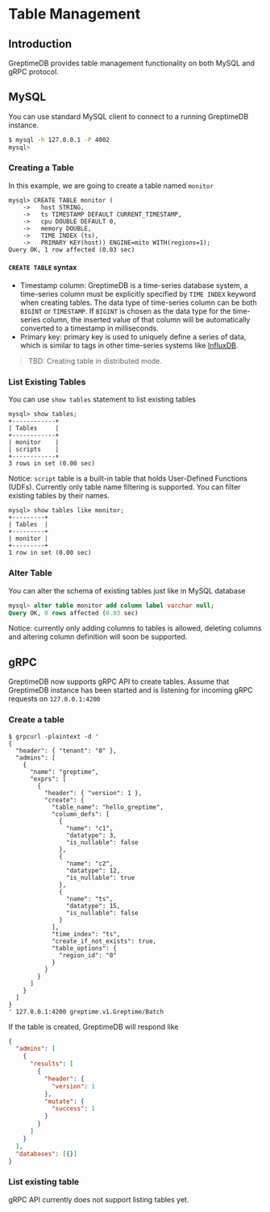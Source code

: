 # Table Management

## Introduction

GreptimeDB provides table management functionality on both MySQL and gRPC protocol.

## MySQL

You can use standard MySQL client to connect to a running GreptimeDB instance.

``` bash
$ mysql -h 127.0.0.1 -P 4002
mysql>
```

### Creating a Table

In this example, we are going to create a table named `monitor`

``` shell
mysql> CREATE TABLE monitor (
    ->   host STRING,
    ->   ts TIMESTAMP DEFAULT CURRENT_TIMESTAMP,
    ->   cpu DOUBLE DEFAULT 0,
    ->   memory DOUBLE,
    ->   TIME INDEX (ts),
    ->   PRIMARY KEY(host)) ENGINE=mito WITH(regions=1);
Query OK, 1 row affected (0.03 sec)
```

#### `CREATE TABLE` syntax

- Timestamp column: GreptimeDB is a time-series database system, a time-series column must
be explicitly specified by `TIME INDEX` keyword when creating tables. The data type of
time-series column can be both `BIGINT` or `TIMESTAMP`. If `BIGINT` is chosen as the
data type for the time-series column, the inserted value of that column will be
automatically converted to a timestamp in milliseconds.
- Primary key: primary key is used to uniquely define a series of data, which is similar
to tags in other time-series systems like [InfluxDB][1].

[1]: <https://docs.influxdata.com/influxdb/v1.8/concepts/glossary/#tag-key>

> TBD:  Creating table in distributed mode.

### List Existing Tables

You can use `show tables` statement to list existing tables

``` shell
mysql> show tables;
+------------+
| Tables     |
+------------+
| monitor    |
| scripts    |
+------------+
3 rows in set (0.00 sec)
```

Notice: `script` table is a built-in table that holds User-Defined Functions (UDFs).
Currently only table name filtering is supported. You can filter existing tables by their names.

``` shell
mysql> show tables like monitor;
+---------+
| Tables  |
+---------+
| monitor |
+---------+
1 row in set (0.00 sec)
```

### Alter Table

You can alter the schema of existing tables just like in MySQL database

``` sql
mysql> alter table monitor add column label varchar null;
Query OK, 0 rows affected (0.03 sec)
```

Notice: currently only adding columns to tables is allowed, deleting columns and altering
column definition will soon be supported.

## gRPC

GreptimeDB now supports gRPC API to create tables. Assume that GreptimeDB instance has been started
and is listening for incoming gRPC requests on `127.0.0.1:4200`

### Create a table

``` shell
$ grpcurl -plaintext -d '
{
  "header": { "tenant": "0" },
  "admins": [
    {
      "name": "greptime",
      "exprs": [
        {
          "header": { "version": 1 },
          "create": {
            "table_name": "hello_greptime",
            "column_defs": [
              {
                "name": "c1",
                "datatype": 3,
                "is_nullable": false
              },
              {
                "name": "c2",
                "datatype": 12,
                "is_nullable": true
              },
              {
                "name": "ts",
                "datatype": 15,
                "is_nullable": false
              }
            ],
            "time_index": "ts",
            "create_if_not_exists": true,
            "table_options": {
              "region_id": "0"
            }
          }
        }
      ]
    }
  ]
}
' 127.0.0.1:4200 greptime.v1.Greptime/Batch
```

If the table is created, GreptimeDB will respond like

``` json
{
  "admins": [
    {
      "results": [
        {
          "header": {
            "version": 1
          },
          "mutate": {
            "success": 1
          }
        }
      ]
    }
  ],
  "databases": [{}]
}
```

### List existing table

gRPC API currently does not support listing tables yet.
